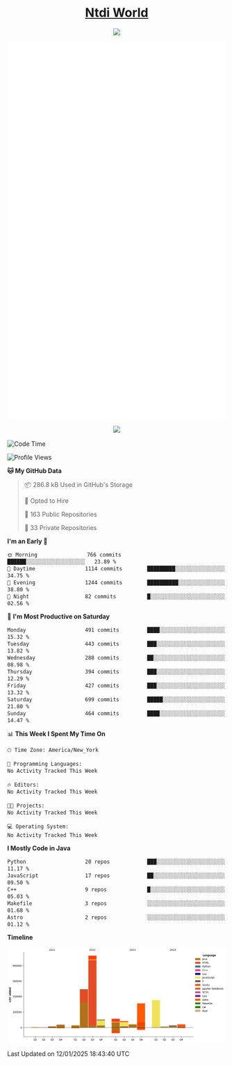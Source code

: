 <h1 align="center"><a href="https://www.ntdi.world">Ntdi World</a></h1>
<p align="center">
  <a href="https://github.com/n-tdi"><img src="https://readme-typing-svg.herokuapp.com?lines=FullStack+Developer;Web+Developer;Open-Source+Enthusiast;Java+Developer;Spigot-API%20Developer;&center=true&width=500&height=50"></a>
</p>

<div align="center">
  <img src="/github-metrics.svg"></img>
  
  <img src="https://komarev.com/ghpvc/?username=n-tdi&color=green"></img>
</div>

<!-- May use later.. idk -->
<!-- <a href="http://www.github.com/n-tdi"><img src="https://github-readme-stats.vercel.app/api?username=n-tdi&show_icons=true&hide=&count_private=true&title_color=0891b2&text_color=ffffff&icon_color=0891b2&bg_color=1c1917&hide_border=true&show_icons=true" alt="n-tdi's GitHub stats" /></a> -->

<!--START_SECTION:waka-->
![Code Time](http://img.shields.io/badge/Code%20Time-324%20hrs%2046%20mins-blue)

![Profile Views](http://img.shields.io/badge/Profile%20Views-1-blue)

**🐱 My GitHub Data** 

> 📦 286.8 kB Used in GitHub's Storage 
 > 
> 💼 Opted to Hire
 > 
> 📜 163 Public Repositories 
 > 
> 🔑 33 Private Repositories 
 > 
**I'm an Early 🐤** 

```text
🌞 Morning                766 commits         ██████░░░░░░░░░░░░░░░░░░░   23.89 % 
🌆 Daytime                1114 commits        █████████░░░░░░░░░░░░░░░░   34.75 % 
🌃 Evening                1244 commits        ██████████░░░░░░░░░░░░░░░   38.80 % 
🌙 Night                  82 commits          █░░░░░░░░░░░░░░░░░░░░░░░░   02.56 % 
```
📅 **I'm Most Productive on Saturday** 

```text
Monday                   491 commits         ████░░░░░░░░░░░░░░░░░░░░░   15.32 % 
Tuesday                  443 commits         ███░░░░░░░░░░░░░░░░░░░░░░   13.82 % 
Wednesday                288 commits         ██░░░░░░░░░░░░░░░░░░░░░░░   08.98 % 
Thursday                 394 commits         ███░░░░░░░░░░░░░░░░░░░░░░   12.29 % 
Friday                   427 commits         ███░░░░░░░░░░░░░░░░░░░░░░   13.32 % 
Saturday                 699 commits         █████░░░░░░░░░░░░░░░░░░░░   21.80 % 
Sunday                   464 commits         ████░░░░░░░░░░░░░░░░░░░░░   14.47 % 
```


📊 **This Week I Spent My Time On** 

```text
🕑︎ Time Zone: America/New_York

💬 Programming Languages: 
No Activity Tracked This Week

🔥 Editors: 
No Activity Tracked This Week

🐱‍💻 Projects: 
No Activity Tracked This Week

💻 Operating System: 
No Activity Tracked This Week
```

**I Mostly Code in Java** 

```text
Python                   20 repos            ███░░░░░░░░░░░░░░░░░░░░░░   11.17 % 
JavaScript               17 repos            ██░░░░░░░░░░░░░░░░░░░░░░░   09.50 % 
C++                      9 repos             █░░░░░░░░░░░░░░░░░░░░░░░░   05.03 % 
Makefile                 3 repos             ░░░░░░░░░░░░░░░░░░░░░░░░░   01.68 % 
Astro                    2 repos             ░░░░░░░░░░░░░░░░░░░░░░░░░   01.12 % 
```



**Timeline**

![Lines of Code chart](https://raw.githubusercontent.com/n-tdi/n-tdi/main/assets/bar_graph.png)


 Last Updated on 12/01/2025 18:43:40 UTC
<!--END_SECTION:waka-->
